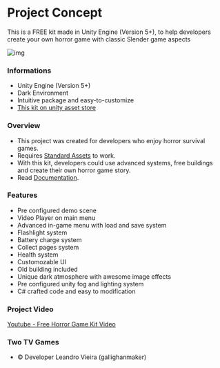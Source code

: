 # Project Concept #

This is a FREE kit made in Unity Engine (Version 5+), to help developers create your own horror game with classic Slender game aspects 

![img](https://i.imgur.com/JfXVz7m.jpg)

### Informations ###

* Unity Engine (Version 5+)
* Dark Environment
* Intuitive package and easy-to-customize
* [This kit on unity asset store](https://www.assetstore.unity3d.com/en/#!/content/108847)

### Overview ###

* This project was created for developers who enjoy horror survival games.
* Requires [Standard Assets](http://www.twotvgames.com/projects/unity/horrorgamekit/files/standardassets.unitypackage) to work.
* With this kit, developers could use advanced systems, free buildings and create their own horror game story.
* Read [Documentation](http://www.twotvgames.com/projects/unity/horrorgamekit/documentation/documentation.pdf).

### Features ###

* Pre configured demo scene
* Video Player on main menu
* Advanced in-game menu with load and save system
* Flashlight system
* Battery charge system
* Collect pages system
* Health system
* Customozable UI
* Old building included
* Unique dark atmosphere with awesome image effects
* Pre configured unity fog and lighting system
* C# crafted code and easy to modification

### Project Video ###

[Youtube - Free Horror Game Kit Video](https://youtu.be/esS4G38Uuak)

### Two TV Games ###

* :copyright: Developer Leandro Vieira (gallighanmaker)
